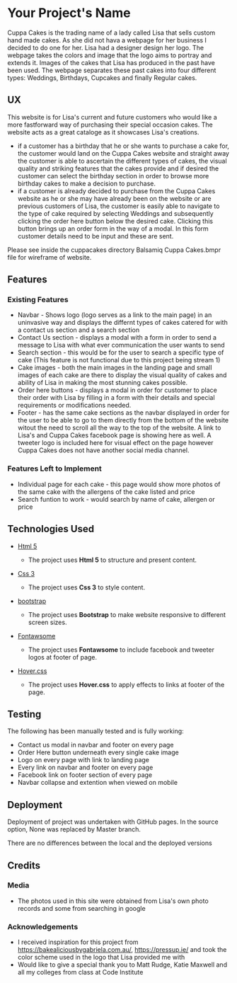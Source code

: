 # Your Project's Name

Cuppa Cakes is the trading name of a lady called Lisa that sells custom hand made cakes. As she did not hava a webpage for her business I decided to do one for her. Lisa had a designer design her logo. The webpage takes the colors and image that the logo aims to portray and extends it. Images of the cakes that Lisa has produced in the past have been used. The webpage separates these past cakes into four different types: Weddings, Birthdays, Cupcakes and finally Regular cakes. 
 
## UX
 
This website is for Lisa's current and future customers who would like a more fastforward way of purchasing their special occasion cakes. The website acts as a great cataloge as it showcases Lisa's creations. 
- if a customer has a birthday that he or she wants to purchase a cake for, the customer would land on the Cuppa Cakes website and straight away the customer is able to ascertain the different types of cakes, the visual quality and striking features that the cakes provide and if desired the customer can select the birthday section in order to browse more birthday cakes to make a decision to purchase.
- if a customer is already decided to purchase from the Cuppa Cakes website as he or she may have already been on the website or are previous customers of Lisa, the customer is easily able to navigate to the type of cake required by selecting Weddings and subsequently clicking the order here button below the desired cake. Clicking this button brings up an order form in the way of a modal. In this form customer details need to be input and these are sent. 
 
Please see inside the cuppacakes directory Balsamiq Cuppa Cakes.bmpr file for wireframe of website. 

## Features

### Existing Features

- Navbar - Shows logo (logo serves as a link to the main page) in an uninvasive way and displays the differnt types of cakes catered for with a contact us section and a search section
- Contact Us section - displays a modal with a form in order to send a message to Lisa with what ever communication the user wants to send
- Search section - this would be for the user to search a specific type of cake (This feature is not functional due to this project being stream 1)
- Cake images - both the main images in the landing page and small images of each cake are there to display the visual quality of cakes and ability of Lisa in making the most stunning cakes possible.
- Order here buttons - displays a modal in order for customer to place their order with Lisa by filling in a form with their details and special requirements or modifications needed.
- Footer - has the same cake sections as the navbar displayed in order for the user to be able to go to them directly from the bottom of the website witout the need to scroll all the way to the top of the website. A link to Lisa's and Cuppa Cakes facebook page is showing here as well. A tweeter logo is included here for visual effect on the page however Cuppa Cakes does not have another social media channel. 


### Features Left to Implement
- Individual page for each cake - this page would show more photos of the same cake with the allergens of the cake listed and price
- Search funtion to work - would search by name of cake, allergen or price

## Technologies Used

- [Html 5](https://www.w3.org/TR/html5/)
    - The project uses **Html 5** to structure and present content.

- [Css 3](https://www.w3.org/Style/CSS/Overview.en.html)
    - The project uses **Css 3** to style content.

- [bootstrap](https://getbootstrap.com/)
    - The project uses **Bootstrap** to make website responsive to different screen sizes.

- [Fontawsome](https://fontawesome.com/)
    - The project uses **Fontawsome** to include facebook and tweeter logos at footer of page.

- [Hover.css](http://ianlunn.github.io/Hover/)
    - The project uses **Hover.css** to apply effects to links at footer of the page.

## Testing

The following has been manually tested and is fully working:

- Contact us modal in navbar and footer on every page
- Order Here button underneath every single cake image
- Logo on every page with link to landing page
- Every link on navbar and footer on every page
- Facebook link on footer section of every page
- Navbar collapse and extention when viewed on mobile

## Deployment

Deployment of project was undertaken with GitHub pages. In the source option, None was replaced by Master branch. 

There are no differences between the local and the deployed versions


## Credits

### Media
- The photos used in this site were obtained from Lisa's own photo records and some from searching in google

### Acknowledgements

- I received inspiration for this project from https://bakealiciousbygabriela.com.au/, https://pressup.ie/ and took the color scheme used in the logo that Lisa provided me with
- Would like to give a special thank you to Matt Rudge, Katie Maxwell and all my colleges from class at Code Institute
